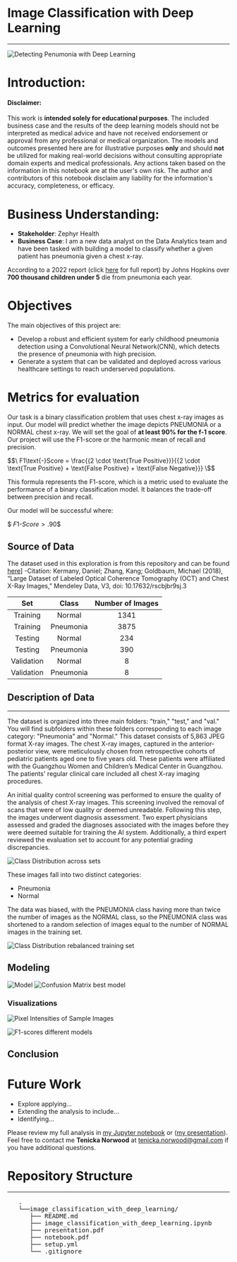 # Image Classification with Deep Learning
***
![Detecting Penumonia with Deep Learning](https://github.com/dataeducator/image_classification_with_deep_learning/assets/107881738/7259f2f8-e4f5-412b-bd02-a66aac2b6058)


# Introduction: 
#### __Disclaimer:__
This work is __intended solely for educational purposes__. The included business case and the results of the deep learning models should not be interpreted as medical advice and have not received endorsement or approval from any professional or medical organization.
The models and outcomes presented here are for illustrative purposes __only__ and should __not__ be utilized for making real-world decisions without consulting appropriate domain experts and medical professionals. Any actions taken based on the information in this notebook are at the user's own risk.
The author and contributors of this notebook disclaim any liability for the information's accuracy, completeness, or efficacy.
# Business Understanding:
* __Stakeholder__: Zephyr Health
* __Business Case__: I am a new data analyst on the Data Analytics team and have been tasked with building a model to classify whether a given patient has pneumonia given a chest x-ray.

According to a 2022 report (click [here](https://www.jhsph.edu/ivac/wp-content/uploads/2019/10/PDPR_2022.pdf) for full report) by Johns Hopkins over __700 thousand children under 5__ die from pneumonia each year.
# Objectives
The main objectives of this project are:

* Develop a robust and efficient system for early childhood pneumonia detection using a Convolutional Neural Network(CNN), which detects the presence of pneumonia with high precision.
* Generate a system that can be validated and deployed across various healthcare settings to reach underserved populations.

# Metrics for evaluation
Our task is a binary classification problem that uses chest x-ray images as input. Our model will predict whether the image depicts PNEUMONIA or a NORMAL chest x-ray. We will set the goal of __at least 90%  for the f-1 score__.
Our project will use the F1-score or the harmonic mean of recall and precision.

$$\
F1\text{-}Score = \frac{{2 \cdot \text{True Positive}}}{{2 \cdot \text{True Positive} + \text{False Positive} + \text{False Negative}}}
\$$

This formula represents the F1-score, which is a metric used to evaluate the performance of a binary classification model. It balances the trade-off between precision and recall.

Our model will be successful where:

$$\
F1\text{-}Score > .90
\$$

## Source of Data
The dataset used in this exploration is from this repository and can be found [here]((https://data.mendeley.com/datasets/rscbjbr9sj/2).)]
-Citation: Kermany, Daniel; Zhang, Kang; Goldbaum, Michael (2018), “Large Dataset of Labeled Optical Coherence Tomography (OCT) and Chest X-Ray Images,” Mendeley Data, V3, doi: 10.17632/rscbjbr9sj.3

|    Set    |    Class   | Number of Images |
|:---------:|:----------:|:----------------:|
|  Training |   Normal   |      1341        |
|  Training | Pneumonia  |      3875        |
|   Testing |   Normal   |       234        |
|   Testing | Pneumonia  |       390        |
| Validation|   Normal   |        8         |
| Validation| Pneumonia  |        8         |


## Description of Data
***
The dataset is organized into three main folders: "train," "test," and "val." You will find subfolders within these folders corresponding to each image category: "Pneumonia" and "Normal." This dataset consists of 5,863 JPEG format X-ray images. 
The chest X-ray images, captured in the anterior-posterior view, were meticulously chosen from retrospective cohorts of pediatric patients aged one to five years old. These patients were affiliated with the Guangzhou Women and Children’s Medical Center in Guangzhou. The patients' regular clinical care included all chest X-ray imaging procedures.

An initial quality control screening was performed to ensure the quality of the analysis of chest X-ray images. This screening involved the removal of scans that were of low quality or deemed unreadable. Following this step, the images underwent diagnosis assessment. Two expert physicians assessed and graded the diagnoses associated with the images before they were deemed suitable for training the AI system. Additionally, a third expert reviewed the evaluation set to account for any potential grading discrepancies.


![Class Distribution across sets](https://github.com/dataeducator/image_classification_with_deep_learning/assets/107881738/ac6c107e-a5f2-4343-b3d1-759b97dff743)

These images fall into two distinct categories:
- Pneumonia
- Normal


The data was biased, with the PNEUMONIA class having more than twice the number of images as the NORMAL class, so the PNEUMONIA class was shortened to a random selection of images equal to the number of NORMAL images in the training set.

![Class Distribution rebalanced training set](https://github.com/dataeducator/image_classification_with_deep_learning/assets/107881738/dda7cbf1-b39f-45c4-bcfa-f59bc742fee7)

## Modeling
![Model](https://github.com/dataeducator/image_classification_with_deep_learning/assets/107881738/c09fbb0b-835b-4e59-8a05-8d1fd41183a6)
![Confusion Matrix best model](https://github.com/dataeducator/image_classification_with_deep_learning/assets/107881738/aec157e2-2d7b-4257-828b-6df88e9ed755)

### Visualizations 

![Pixel Intensities of Sample Images](https://github.com/dataeducator/image_classification_with_deep_learning/assets/107881738/b0b11796-c5b4-4afd-a620-7402e6830588)

![F1-scores different models](https://github.com/dataeducator/image_classification_with_deep_learning/assets/107881738/e79aac2b-8736-469e-a703-1e673746a2cd)

## Conclusion


# Future Work
* Explore applying...
* Extending the analysis to include... 
* Identifying...

Please review my full analysis in [my Jupyter notebook]( ) or ([my presentation]( )).
Feel free to contact me __Tenicka Norwood__ at tenicka.norwood@gmail.com if you have additional questions.

# Repository Structure
***
<pre>
   .
   └──image_classification_with_deep_learning/
      ├── README.md                                            Overview for project reviewers  
      ├── image_classification_with_deep_learning.ipynb        Documentation of Full Analysis in Jupyter Notebook
      ├── presentation.pdf                                     PDF version of Full Analysis shown in a slide deck
      ├── notebook.pdf                                         PDF version of Full Analysis shown in Jupyter notebook
      ├── setup.yml                                            Includes instructions to obtain dataset
      └── .gitignore                                           Specifies intentionally untracked files
